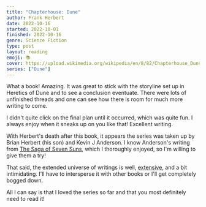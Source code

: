 ```yaml
---
title: "Chapterhouse: Dune"
author: Frank Herbert
date: 2022-10-16
started: 2022-10-01
finished: 2022-10-16
genre: Science Fiction
type: post
layout: reading
emoji: 📚
cover: https://upload.wikimedia.org/wikipedia/en/8/82/Chapterhouse_Dune-Frank_Herbert_%281985%29_First_edition.jpg
series: ["Dune"]
---
```


What a book! Amazing. It was great to stick with the storyline set up in Heretics of Dune and to see a conclusion eventuate. There were lots of unfinished threads and one can see how there is room for much more writing to come.

I didn't quite click on the final plan until it occurred, which was quite fun. I always enjoy when it sneaks up on you like that! Excellent writing.

With Herbert's death after this book, it appears the series was taken up by Brian Herbert (his son) and Kevin J Anderson. I know Anderson's writing from [The Saga of Seven Suns](https://en.wikipedia.org/wiki/Kevin_J._Anderson_bibliography#The_Saga_of_Seven_Suns_series), which I thoroughly enjoyed, so I'm willing to give them a try!

That said, the extended universe of writings is well, [extensive](https://en.wikipedia.org/wiki/Dune_(franchise)), and a bit intimidating. I'll have to intersperse it with other books or I'll get completely bogged down.

All I can say is that I loved the series so far and that you most definitely need to read it!
